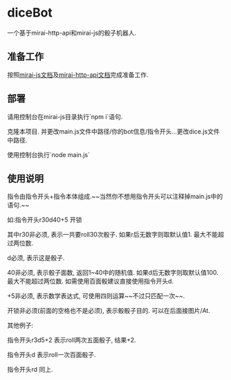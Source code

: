 # diceBot
一个基于mirai-http-api和mirai-js的骰子机器人.

## 准备工作

按照[mirai-js文档](https://drincann.github.io/Mirai-js/#/Preparation?id=%e4%b8%8d%e4%bc%9a%e5%bc%80%e5%90%af%ef%bc%9f)及[mirai-http-api文档](https://github.com/project-mirai/mirai-api-http/blob/master/API-Tester/install.md)完成准备工作.

## 部署

<p>请用控制台在mirai-js目录执行`npm i`语句.<p>
<p>克隆本项目. 并更改main.js文件中路径/你的bot信息/指令开头...更改dice.js文件中路径.<p>
<p>使用控制台执行`node main.js`<p>

## 使用说明
<p>指令由指令开头+指令本体组成.~~当然你不想用指令开头可以注释掉main.js中的语句.~~<p>
<p>如:指令开头r30d40+5 开锁<p>
<p>其中r30非必须, 表示一共要roll30次骰子. 如果r后无数字则取默认值1. 最大不能超过两位数.<p>
<p>d必须, 表示这是骰子.<p>
<p>40非必须, 表示骰子面数, 返回1~40中的随机值. 如果d后无数字则取默认值100. 最大不能超过两位数. 如需使用百面骰建议直接使用指令开头d.<p>
<p>+5非必须, 表示数学表达式, 可使用四则运算~~不过只匹配一次~~.<p>
<p>开锁非必须(前面的空格也不是必须), 表示骰骰子目的. 可以在后面接图片/At.<p>

<p>其他例子: <p>
<p>指令开头r3d5+2 表示roll两次五面骰子, 结果+2.<p>
<p>指令开头d 表示roll一次百面骰子.<p>
<p>指令开头rd 同上.<p>

